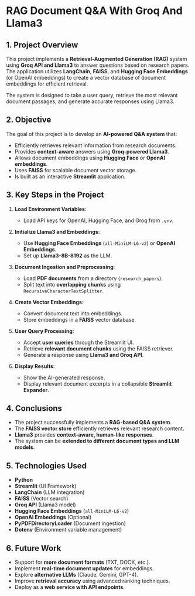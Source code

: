 # RAG Document Q&A With Groq And Llama3

## 1. Project Overview

This project implements a **Retrieval-Augmented Generation (RAG)** system using **Groq API and Llama3** to answer questions based on research papers. The application utilizes **LangChain**, **FAISS**, and **Hugging Face Embeddings** (or OpenAI embeddings) to create a vector database of document embeddings for efficient retrieval. 

The system is designed to take a user query, retrieve the most relevant document passages, and generate accurate responses using Llama3.

## 2. Objective

The goal of this project is to develop an **AI-powered Q&A system** that:

- Efficiently retrieves relevant information from research documents.
- Provides **context-aware** answers using **Groq-powered Llama3**.
- Allows document embeddings using **Hugging Face** or **OpenAI embeddings**.
- Uses **FAISS** for scalable document vector storage.
- Is built as an interactive **Streamlit** application.

## 3. Key Steps in the Project

1. **Load Environment Variables**:
   - Load API keys for OpenAI, Hugging Face, and Groq from `.env`.

2. **Initialize Llama3 and Embeddings**:
   - Use **Hugging Face Embeddings** (`all-MiniLM-L6-v2`) or **OpenAI Embeddings**.
   - Set up **Llama3-8B-8192** as the LLM.

3. **Document Ingestion and Preprocessing**:
   - Load **PDF documents** from a directory (`research_papers`).
   - Split text into **overlapping chunks** using `RecursiveCharacterTextSplitter`.

4. **Create Vector Embeddings**:
   - Convert document text into embeddings.
   - Store embeddings in a **FAISS** vector database.

5. **User Query Processing**:
   - Accept **user queries** through the Streamlit UI.
   - Retrieve **relevant document chunks** using the FAISS retriever.
   - Generate a response using **Llama3 and Groq API**.

6. **Display Results**:
   - Show the AI-generated response.
   - Display relevant document excerpts in a collapsible **Streamlit Expander**.

## 4. Conclusions

- The project successfully implements a **RAG-based Q&A system**.
- The **FAISS vector store** efficiently retrieves relevant research content.
- **Llama3** provides **context-aware, human-like responses**.
- The system can be **extended to different document types and LLM models**.

## 5. Technologies Used

- **Python**
- **Streamlit** (UI Framework)
- **LangChain** (LLM integration)
- **FAISS** (Vector search)
- **Groq API** (Llama3 model)
- **Hugging Face Embeddings** (`all-MiniLM-L6-v2`)
- **OpenAI Embeddings** (Optional)
- **PyPDFDirectoryLoader** (Document ingestion)
- **Dotenv** (Environment variable management)

## 6. Future Work

- Support for **more document formats** (TXT, DOCX, etc.).
- Implement **real-time document updates** for embeddings.
- Explore **alternative LLMs** (Claude, Gemini, GPT-4).
- Improve **retrieval accuracy** using advanced ranking techniques.
- Deploy as a **web service with API endpoints**.


